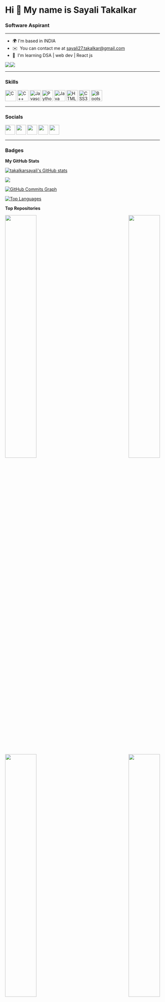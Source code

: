 # Hi 👋 My name is Sayali Takalkar
### Software Aspirant
----------------------

* 🌍  I'm based in INDIA
* ✉️  You can contact me at [sayali27.takalkar@gmail.com](mailto:sayali27.takalkar@gmail.com)
* 🧠  I'm learning DSA | web dev | React js

<a href="https://www.twitter.com/SayaliTakalkar" target="_blank" rel="noreferrer"><img
src="https://img.shields.io/twitter/follow/SayaliTakalkar?logo=twitter&style=for-the-badge&color=3382ed&labelColor=1c1917"
/></a><a href="https://www.github.com/takalkarsayali" target="_blank" rel="noreferrer"><img
src="https://img.shields.io/github/followers/takalkarsayali?logo=github&style=for-the-badge&color=3382ed&labelColor=1c1917" /></a><hr>

### Skills

<p align="left">
<a href="https://docs.microsoft.com/en-us/cpp/?view=msvc-170" target="_blank" rel="noreferrer"><img src="https://raw.githubusercontent.com/danielcranney/readme-generator/main/public/icons/skills/c-colored.svg" width="36" height="36" alt="C" /></a>
<a href="https://docs.microsoft.com/en-us/cpp/?view=msvc-170" target="_blank" rel="noreferrer"><img src="https://raw.githubusercontent.com/danielcranney/readme-generator/main/public/icons/skills/cplusplus-colored.svg" width="36" height="36" alt="C++" /></a>
<a href="https://developer.mozilla.org/en-US/docs/Web/JavaScript" target="_blank" rel="noreferrer"><img src="https://raw.githubusercontent.com/danielcranney/readme-generator/main/public/icons/skills/javascript-colored.svg" width="36" height="36" alt="Javascript" /></a>
<a href="https://www.python.org/" target="_blank" rel="noreferrer"><img src="https://raw.githubusercontent.com/danielcranney/readme-generator/main/public/icons/skills/python-colored.svg" width="36" height="36" alt="Python" /></a>
<a href="https://www.oracle.com/java/" target="_blank" rel="noreferrer"><img src="https://raw.githubusercontent.com/danielcranney/readme-generator/main/public/icons/skills/java-colored.svg" width="36" height="36" alt="Java" /></a>
<a href="https://developer.mozilla.org/en-US/docs/Glossary/HTML5" target="_blank" rel="noreferrer"><img src="https://raw.githubusercontent.com/danielcranney/readme-generator/main/public/icons/skills/html5-colored.svg" width="36" height="36" alt="HTML5" /></a>
<a href="https://www.w3.org/TR/CSS/#css" target="_blank" rel="noreferrer"><img src="https://raw.githubusercontent.com/danielcranney/readme-generator/main/public/icons/skills/css3-colored.svg" width="36" height="36" alt="CSS3" /></a>
<a href="https://getbootstrap.com/" target="_blank" rel="noreferrer"><img src="https://raw.githubusercontent.com/danielcranney/readme-generator/main/public/icons/skills/bootstrap-colored.svg" width="36" height="36" alt="Bootstrap" /></a>
</p><hr>

### Socials

<p align="left"> <a href="https://discord.com/users/Sayali_1!#8674" target="_blank" rel="noreferrer"><img src="https://raw.githubusercontent.com/danielcranney/readme-generator/main/public/icons/socials/discord.svg" width="32" height="32" /></a> <a href="https://www.github.com/takalkarsayali" target="_blank" rel="noreferrer"><img src="https://raw.githubusercontent.com/danielcranney/readme-generator/main/public/icons/socials/github-dark.svg" width="32" height="32" /></a> <a href="http://www.instagram.com/_sayali_2705" target="_blank" rel="noreferrer"><img src="https://raw.githubusercontent.com/danielcranney/readme-generator/main/public/icons/socials/instagram.svg" width="32" height="32" /></a> <a href="https://www.linkedin.com/in/sayali-takalkar" target="_blank" rel="noreferrer"><img src="https://raw.githubusercontent.com/danielcranney/readme-generator/main/public/icons/socials/linkedin.svg" width="32" height="32" /></a> <a href="https://www.twitter.com/SayaliTakalkar" target="_blank" rel="noreferrer"><img src="https://raw.githubusercontent.com/danielcranney/readme-generator/main/public/icons/socials/twitter.svg" width="32" height="32" /></a></p><hr>

### Badges

<b>My GitHub Stats</b>

<a href="http://www.github.com/takalkarsayali"><img src="https://github-readme-stats.vercel.app/api?username=takalkarsayali&show_icons=true&hide=&count_private=true&title_color=3382ed&text_color=ffffff&icon_color=3382ed&bg_color=1c1917&hide_border=true&show_icons=true" alt="takalkarsayali's GitHub stats" /></a>

<a href="http://www.github.com/takalkarsayali"><img src="https://github-readme-streak-stats.herokuapp.com/?user=takalkarsayali&stroke=ffffff&background=1c1917&ring=3382ed&fire=3382ed&currStreakNum=ffffff&currStreakLabel=3382ed&sideNums=ffffff&sideLabels=ffffff&dates=ffffff&hide_border=true" /></a>

<a href="http://www.github.com/takalkarsayali"><img src="https://activity-graph.herokuapp.com/graph?username=takalkarsayali&bg_color=1c1917&color=ffffff&line=3382ed&point=ffffff&area_color=1c1917&area=true&hide_border=true&custom_title=GitHub%20Commits%20Graph" alt="GitHub Commits Graph" /></a>

<a href="https://github.com/takalkarsayali" align="left"><img src="https://github-readme-stats.vercel.app/api/top-langs/?username=takalkarsayali&langs_count=10&title_color=3382ed&text_color=ffffff&icon_color=3382ed&bg_color=1c1917&hide_border=true&locale=en&custom_title=Top%20%Languages" alt="Top Languages" /></a>

<b>Top Repositories</b>

<div width="100%" align="center"><a href="https://github.com/takalkarsayali/data_structure" align="left"><img align="left" width="45%" src="https://github-readme-stats.vercel.app/api/pin/?username=takalkarsayali&repo=data_structure&title_color=3382ed&text_color=ffffff&icon_color=3382ed&bg_color=1c1917&hide_border=true&locale=en" /></a><a href="https://github.com/takalkarsayali/java-code-samples" align="right"><img align="right" width="45%" src="https://github-readme-stats.vercel.app/api/pin/?username=takalkarsayali&repo=java-code-samples&title_color=3382ed&text_color=ffffff&icon_color=3382ed&bg_color=1c1917&hide_border=true&locale=en" /></a></div><br />

<br /><br /><br /><br /><br />

<div width="100%" align="center"><a href="https://github.com/takalkarsayali/cpp_code_samples" align="left"><img align="left" width="45%" src="https://github-readme-stats.vercel.app/api/pin/?username=takalkarsayali&repo=cpp_code_samples&title_color=3382ed&text_color=ffffff&icon_color=3382ed&bg_color=1c1917&hide_border=true&locale=en" /></a><a href="https://github.com/takalkarsayali/Fun_with_Numbers" align="right"><img align="right" width="45%" src="https://github-readme-stats.vercel.app/api/pin/?username=takalkarsayali&repo=Fun_with_Numbers&title_color=3382ed&text_color=ffffff&icon_color=3382ed&bg_color=1c1917&hide_border=true&locale=en" /></a></div>

